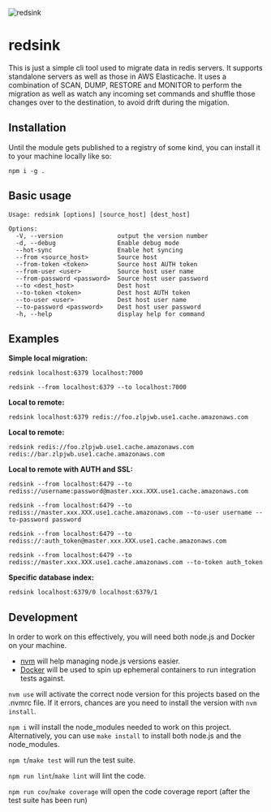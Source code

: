 ![redsink](https://user-images.githubusercontent.com/1965406/146041466-8e0e6a1c-22d5-4651-99e3-32a24b8d919f.png)

# redsink

This is just a simple cli tool used to migrate data in redis servers. It supports standalone servers as well as those in AWS Elasticache. It uses a combination of SCAN, DUMP, RESTORE and MONITOR to perform the migration as well as watch any incoming set commands and shuffle those changes over to the destination, to avoid drift during the migation.

## Installation
Until the module gets published to a registry of some kind, you can install it to your machine locally like so:

`npm i -g .`

## Basic usage
```
Usage: redsink [options] [source_host] [dest_host]

Options:
  -V, --version               output the version number
  -d, --debug                 Enable debug mode
  --hot-sync                  Enable hot syncing
  --from <source_host>        Source host
  --from-token <token>        Source host AUTH token
  --from-user <user>          Source host user name
  --from-password <password>  Source host user password
  --to <dest_host>            Dest host
  --to-token <token>          Dest host AUTH token
  --to-user <user>            Dest host user name
  --to-password <password>    Dest host user password
  -h, --help                  display help for command
```

## Examples
**Simple local migration:**

`redsink localhost:6379 localhost:7000`

`redsink --from localhost:6379 --to localhost:7000`

**Local to remote:**

`redsink localhost:6379 redis://foo.zlpjwb.use1.cache.amazonaws.com`

**Local to remote:**

`redsink redis://foo.zlpjwb.use1.cache.amazonaws.com redis://bar.zlpjwb.use1.cache.amazonaws.com`

**Local to remote with AUTH and SSL:**

`redsink --from localhost:6479 --to rediss://username:password@master.xxx.XXX.use1.cache.amazonaws.com`

`redsink --from localhost:6479 --to rediss://master.xxx.XXX.use1.cache.amazonaws.com --to-user username --to-password password`

`redsink --from localhost:6479 --to rediss://:auth_token@master.xxx.XXX.use1.cache.amazonaws.com`

`redsink --from localhost:6479 --to rediss://master.xxx.XXX.use1.cache.amazonaws.com --to-token auth_token`

**Specific database index:**

`redsink localhost:6379/0 localhost:6379/1`

## Development
In order to work on this effectively, you will need both node.js and Docker on your machine.

- [nvm](https://github.com/nvm-sh/nvm) will help managing node.js versions easier.
- [Docker](https://www.docker.com/get-started) will be used to spin up ephemeral containers to run integration tests against.

`nvm use` will activate the correct node version for this projects based on the .nvmrc file. If it errors, chances are you need to install the version with `nvm install`.

`npm i` will install the node_modules needed to work on this project. Alternatively, you can use `make install` to install both node.js and the node_modules.

`npm t`/`make test` will run the test suite.

`npm run lint`/`make lint` will lint the code.

`npm run cov`/`make coverage` will open the code coverage report (after the test suite has been run)

